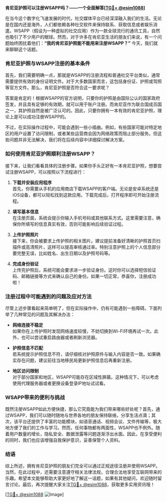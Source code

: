 **肯尼亚护照可以注册WSAPP吗？——一个全面解答[[TG💪+ @esim1088](https://t.me/s/esim1088)]**

在当今这个数字化飞速发展的时代，社交媒体平台已经深深融入我们的生活。无论是在国内还是海外，人们都依赖各种社交软件来保持联系、获取信息或者娱乐消遣。WSAPP（假设为一种虚拟的社交应用）作为一款全球流行的通讯工具，自然也吸引了不少用户的眼球。然而，对于许多在肯尼亚生活的朋友们来说，有一个问题始终困扰着他们：**“我的肯尼亚护照能不能用来注册WSAPP？”** 今天，我们就来聊聊这个话题。

### 肯尼亚护照与WSAPP注册的基本条件

首先，我们需要明确一点，那就是WSAPP的注册流程和普通社交平台类似，通常需要提供有效的身份证明文件。对于大多数国家而言，这包括身份证、护照或驾照等官方文件。那么，肯尼亚护照是否符合这一要求呢？

答案是肯定的！根据WSAPP的官方说明，只要你的护照是由国际公认的国家政府签发，并且具有足够的有效期，就可以用于账户注册。而肯尼亚作为联合国成员国之一，其护照自然是被广泛认可的。因此，只要你拥有一本有效的肯尼亚护照，理论上是可以成功注册WSAPP的。

不过，在实际操作过程中，可能会遇到一些小插曲。例如，有些国家可能对特定地区的用户设置了访问限制，或者某些运营商会因为网络政策而阻止部分服务。但这些问题并非无法解决，我们将在后续内容中详细探讨解决方案。

### 如何使用肯尼亚护照顺利注册WSAPP？

接下来，让我们看看具体的注册步骤。如果你手头正好有一本肯尼亚护照，想要尝试注册WSAPP，可以按照以下流程进行：

1. **下载并安装应用程序**  
   首先，你需要从手机的应用商店下载WSAPP的客户端。无论是安卓系统还是iOS设备，都可以轻松找到这款应用。下载完成后，打开程序即可开始注册流程。

2. **填写基本信息**  
   在注册页面，系统会提示你输入手机号码或其他联系方式。这里需要注意，确保你所填写的信息真实有效，否则可能影响后续验证过程。

3. **上传护照照片**  
   接下来，你会被要求上传护照的相关图片。建议提前准备好清晰的护照首页扫描件或高清照片，这样可以提高审核通过率。特别注意护照上的个人信息部分要完整无误，比如姓名、出生日期以及护照号码等。

4. **完成身份验证**  
   上传完护照后，系统可能会要求进一步验证身份。这时你可以选择短信验证码、邮箱链接等方式来确认自己的身份。如果一切正常，恭喜你，注册成功啦！

### 注册过程中可能遇到的问题及应对方法

尽管上述步骤看起来简单明了，但在实际操作中，仍有可能遇到一些障碍。下面列举了几种常见的问题及其解决办法：

- **网络连接不稳定**  
  如果你在上传护照时发现网络速度较慢，不妨切换到Wi-Fi环境再试一次。此外，也可以尝试重启路由器或者刷新浏览器。

- **护照信息不匹配**  
  若系统提示护照信息不符，请仔细核对护照原件与输入内容是否一致。如果确实存在问题，建议前往当地移民局更新护照信息后再重新注册。

- **地区访问限制**  
  对于部分国家和地区，WSAPP可能存在区域性屏蔽。这种情况下，可以考虑使用代理服务器或者更换设备登录IP地址试试看。

### WSAPP带来的便利与挑战

既然注册WSAPP如此方便快捷，那么它究竟能为我们带来哪些好处呢？首先，通过WSAPP，我们可以随时随地与世界各地的朋友保持联络，分享生活点滴；其次，该平台还提供了丰富的功能模块，如语音通话、视频会议、文件传输等，极大地方便了我们的工作与学习。然而，任何事物都有两面性，WSAPP也不例外。随着用户数量的增长，隐私安全、数据泄露等问题逐渐浮出水面。因此，在享受便利的同时，我们也应该增强自我保护意识，妥善保管个人资料。

### 结语

综上所述，拥有肯尼亚护照的朋友们完全可以通过正规途径注册并使用WSAPP。当然，在此过程中，还需要注意遵守相关法律法规，合理合法地享受互联网带来的乐趣。希望本文能够帮助大家更好地了解这一话题，如果有其他疑问，欢迎随时留言讨论。最后，再次提醒大家关注[TG💪+ @esim1088](https://t.me/s/esim1088)，获取更多实用资讯哦！

[[TG💪+ @esim1088](https://t.me/s/esim1088) ![Image](https://i.postimg.cc/4NQfJmqS/Snipaste-2025-05-13-00-14-12.png)]
